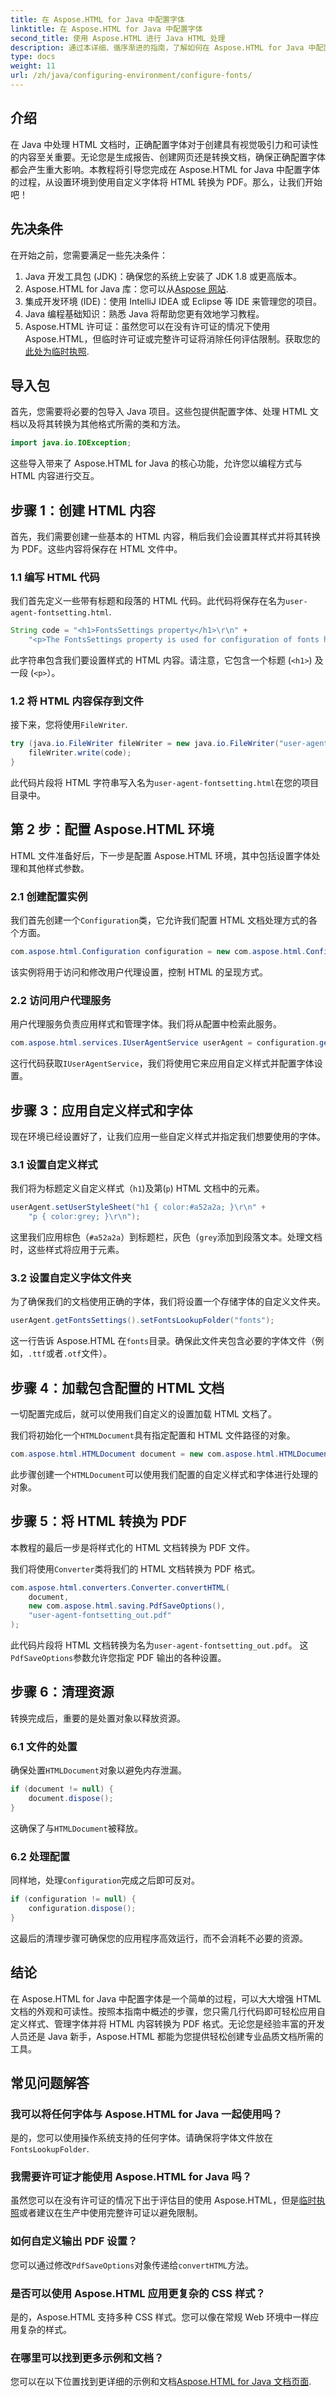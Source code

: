 ```yaml
---
title: 在 Aspose.HTML for Java 中配置字体
linktitle: 在 Aspose.HTML for Java 中配置字体
second_title: 使用 Aspose.HTML 进行 Java HTML 处理
description: 通过本详细、循序渐进的指南，了解如何在 Aspose.HTML for Java 中配置字体。使用自定义字体和样式增强 HTML 到 PDF 的转换。
type: docs
weight: 11
url: /zh/java/configuring-environment/configure-fonts/
---
```

## 介绍
在 Java 中处理 HTML 文档时，正确配置字体对于创建具有视觉吸引力和可读性的内容至关重要。无论您是生成报告、创建网页还是转换文档，确保正确配置字体都会产生重大影响。本教程将引导您完成在 Aspose.HTML for Java 中配置字体的过程，从设置环境到使用自定义字体将 HTML 转换为 PDF。那么，让我们开始吧！

## 先决条件
在开始之前，您需要满足一些先决条件：
1. Java 开发工具包 (JDK)：确保您的系统上安装了 JDK 1.8 或更高版本。
2.  Aspose.HTML for Java 库：您可以从[Aspose 网站](https://releases.aspose.com/html/java/).
3. 集成开发环境 (IDE)：使用 IntelliJ IDEA 或 Eclipse 等 IDE 来管理您的项目。
4. Java 编程基础知识：熟悉 Java 将帮助您更有效地学习教程。
5.  Aspose.HTML 许可证：虽然您可以在没有许可证的情况下使用 Aspose.HTML，但临时许可证或完整许可证将消除任何评估限制。获取您的[此处为临时执照](https://purchase.aspose.com/temporary-license/).

## 导入包
首先，您需要将必要的包导入 Java 项目。这些包提供配置字体、处理 HTML 文档以及将其转换为其他格式所需的类和方法。
```java
import java.io.IOException;
```
这些导入带来了 Aspose.HTML for Java 的核心功能，允许您以编程方式与 HTML 内容进行交互。
## 步骤 1：创建 HTML 内容
首先，我们需要创建一些基本的 HTML 内容，稍后我们会设置其样式并将其转换为 PDF。这些内容将保存在 HTML 文件中。
### 1.1 编写 HTML 代码
我们首先定义一些带有标题和段落的 HTML 代码。此代码将保存在名为`user-agent-fontsetting.html`.
```java
String code = "<h1>FontsSettings property</h1>\r\n" +
    "<p>The FontsSettings property is used for configuration of fonts handling.</p>\r\n";
```
此字符串包含我们要设置样式的 HTML 内容。请注意，它包含一个标题 (`<h1>`) 及一段 (`<p>`）。
### 1.2 将 HTML 内容保存到文件
接下来，您将使用`FileWriter`.
```java
try (java.io.FileWriter fileWriter = new java.io.FileWriter("user-agent-fontsetting.html")) {
    fileWriter.write(code);
}
```
此代码片段将 HTML 字符串写入名为`user-agent-fontsetting.html`在您的项目目录中。
## 第 2 步：配置 Aspose.HTML 环境
HTML 文件准备好后，下一步是配置 Aspose.HTML 环境，其中包括设置字体处理和其他样式参数。
### 2.1 创建配置实例
我们首先创建一个`Configuration`类，它允许我们配置 HTML 文档处理方式的各个方面。
```java
com.aspose.html.Configuration configuration = new com.aspose.html.Configuration();
```
该实例将用于访问和修改用户代理设置，控制 HTML 的呈现方式。
### 2.2 访问用户代理服务
用户代理服务负责应用样式和管理字体。我们将从配置中检索此服务。
```java
com.aspose.html.services.IUserAgentService userAgent = configuration.getService(com.aspose.html.services.IUserAgentService.class);
```
这行代码获取`IUserAgentService`，我们将使用它来应用自定义样式并配置字体设置。
## 步骤 3：应用自定义样式和字体
现在环境已经设置好了，让我们应用一些自定义样式并指定我们想要使用的字体。
### 3.1 设置自定义样式
我们将为标题定义自定义样式（`h1`)及第(`p`) HTML 文档中的元素。 
```java
userAgent.setUserStyleSheet("h1 { color:#a52a2a; }\r\n" +
    "p { color:grey; }\r\n");
```
这里我们应用棕色（`#a52a2a`）到标题栏，灰色（`grey`添加到段落文本。处理文档时，这些样式将应用于元素。
### 3.2 设置自定义字体文件夹
为了确保我们的文档使用正确的字体，我们将设置一个存储字体的自定义文件夹。
```java
userAgent.getFontsSettings().setFontsLookupFolder("fonts");
```
这一行告诉 Aspose.HTML 在`fonts`目录。确保此文件夹包含必要的字体文件（例如，`.ttf`或者`.otf`文件）。
## 步骤 4：加载包含配置的 HTML 文档
一切配置完成后，就可以使用我们自定义的设置加载 HTML 文档了。

我们将初始化一个`HTMLDocument`具有指定配置和 HTML 文件路径的对象。
```java
com.aspose.html.HTMLDocument document = new com.aspose.html.HTMLDocument("user-agent-fontsetting.html", configuration);
```
此步骤创建一个`HTMLDocument`可以使用我们配置的自定义样式和字体进行处理的对象。
## 步骤 5：将 HTML 转换为 PDF
本教程的最后一步是将样式化的 HTML 文档转换为 PDF 文件。

我们将使用`Converter`类将我们的 HTML 文档转换为 PDF 格式。
```java
com.aspose.html.converters.Converter.convertHTML(
    document,
    new com.aspose.html.saving.PdfSaveOptions(),
    "user-agent-fontsetting_out.pdf"
);
```
此代码片段将 HTML 文档转换为名为`user-agent-fontsetting_out.pdf`。 这`PdfSaveOptions`参数允许您指定 PDF 输出的各种设置。
## 步骤 6：清理资源
转换完成后，重要的是处置对象以释放资源。
### 6.1 文件的处置
确保处置`HTMLDocument`对象以避免内存泄漏。
```java
if (document != null) {
    document.dispose();
}
```
这确保了与`HTMLDocument`被释放。
### 6.2 处理配置
同样地，处理`Configuration`完成之后即可反对。
```java
if (configuration != null) {
    configuration.dispose();
}
```
这最后的清理步骤可确保您的应用程序高效运行，而不会消耗不必要的资源。

## 结论
在 Aspose.HTML for Java 中配置字体是一个简单的过程，可以大大增强 HTML 文档的外观和可读性。按照本指南中概述的步骤，您只需几行代码即可轻松应用自定义样式、管理字体并将 HTML 内容转换为 PDF 格式。无论您是经验丰富的开发人员还是 Java 新手，Aspose.HTML 都能为您提供轻松创建专业品质文档所需的工具。

## 常见问题解答
### 我可以将任何字体与 Aspose.HTML for Java 一起使用吗？  
是的，您可以使用操作系统支持的任何字体。请确保将字体文件放在`FontsLookupFolder`.
### 我需要许可证才能使用 Aspose.HTML for Java 吗？  
虽然您可以在没有许可证的情况下出于评估目的使用 Aspose.HTML，但是[临时执照](https://purchase.aspose.com/temporary-license/)或者建议在生产中使用完整许可证以避免限制。
### 如何自定义输出 PDF 设置？  
您可以通过修改`PdfSaveOptions`对象传递给`convertHTML`方法。
### 是否可以使用 Aspose.HTML 应用更复杂的 CSS 样式？  
是的，Aspose.HTML 支持多种 CSS 样式。您可以像在常规 Web 环境中一样应用复杂的样式。
### 在哪里可以找到更多示例和文档？  
您可以在以下位置找到更详细的示例和文档[Aspose.HTML for Java 文档页面](https://reference.aspose.com/html/java/).